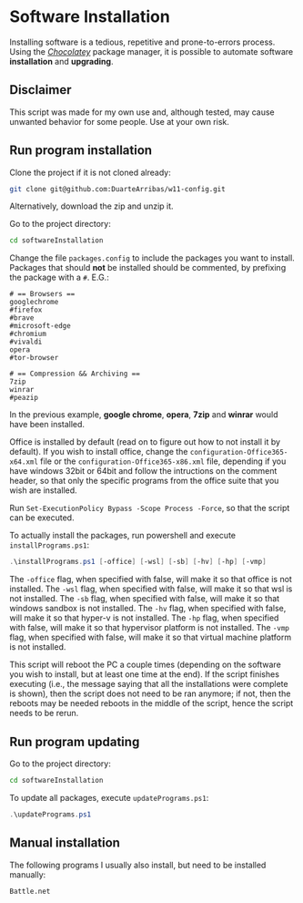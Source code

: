 # Software Installation

Installing software is a tedious, repetitive and prone-to-errors process. Using the *[Chocolatey](https://chocolatey.org/)* package manager, it is possible to automate software **installation** and **upgrading**.

## Disclaimer

This script was made for my own use and, although tested, may cause unwanted behavior for some people. Use at your own risk.

## Run program installation

Clone the project if it is not cloned already:

```bash
git clone git@github.com:DuarteArribas/w11-config.git
```

Alternatively, download the zip and unzip it.

Go to the project directory:

```bash
cd softwareInstallation
```

Change the file `packages.config` to include the packages you want to install. Packages that should **not** be installed should be commented, by prefixing the package with a `#`. E.G.:

```
# == Browsers ==
googlechrome
#firefox
#brave
#microsoft-edge
#chromium
#vivaldi
opera
#tor-browser

# == Compression && Archiving ==
7zip
winrar
#peazip
```

In the previous example, **google chrome**, **opera**, **7zip** and **winrar** would have been installed.

Office is installed by default (read on to figure out how to not install it by default). If you wish to install office, change the `configuration-Office365-x64.xml` file or the `configuration-Office365-x86.xml` file, depending if you have windows 32bit or 64bit and follow the intructions on the comment header, so that only the specific programs from the office suite that you wish are installed.

Run `Set-ExecutionPolicy Bypass -Scope Process -Force`, so that the script can be executed.

To actually install the packages, run powershell and execute `installPrograms.ps1`:

```powershell
.\installPrograms.ps1 [-office] [-wsl] [-sb] [-hv] [-hp] [-vmp]
```

The `-office` flag, when specified with false, will make it so that office is not installed.
The `-wsl` flag, when specified with false, will make it so that wsl is not installed.
The `-sb` flag, when specified with false, will make it so that windows sandbox is not installed.
The `-hv` flag, when specified with false, will make it so that hyper-v is not installed.
The `-hp` flag, when specified with false, will make it so that hypervisor platform is not installed.
The `-vmp` flag, when specified with false, will make it so that virtual machine platform is not installed.

This script will reboot the PC a couple times (depending on the software you wish to install, but at least one time at the end). If the script finishes executing (i.e., the message saying that all the installations were complete is shown), then the script does not need to be ran anymore; if not, then the reboots may be needed reboots in the middle of the script, hence the script needs to be rerun.

## Run program updating

Go to the project directory:

```bash
cd softwareInstallation
```

To update all packages, execute `updatePrograms.ps1`:

```powershell
.\updatePrograms.ps1
```

## Manual installation

The following programs I usually also install, but need to be installed manually:

```
Battle.net
```
